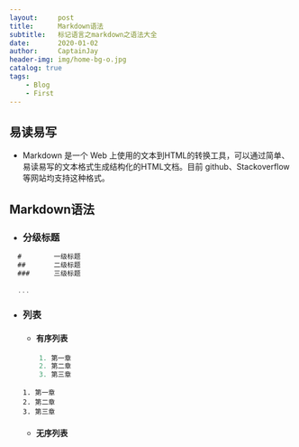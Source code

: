 ```yaml
---
layout:     post
title:      Markdown语法
subtitle:   标记语言之markdown之语法大全
date:       2020-01-02
author:     CaptainJay
header-img: img/home-bg-o.jpg
catalog: true
tags:
    - Blog
    - First
---
```


## 易读易写
  * Markdown 是一个 Web 上使用的文本到HTML的转换工具，可以通过简单、易读易写的文本格式生成结构化的HTML文档。目前 github、Stackoverflow 等网站均支持这种格式。

## Markdown语法
 * ### 分级标题
  ```javascript
    #        一级标题
    ##       二级标题
    ###      三级标题
    
    ...
  ```
  
  * ### 列表
    * #### 有序列表
    ```javascript
        1. 第一章
        2. 第二章
        3. 第三章
      ```
        1. 第一章
        2. 第二章
        3. 第三章
    * #### 无序列表
    
